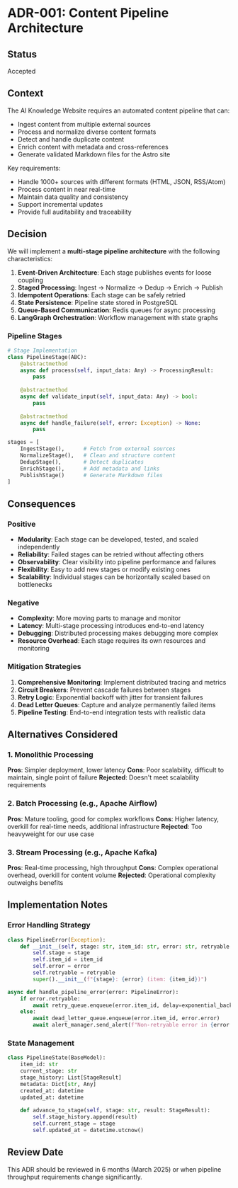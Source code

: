 # ADR-001: Content Pipeline Architecture

## Status
Accepted

## Context

The AI Knowledge Website requires an automated content pipeline that can:
- Ingest content from multiple external sources
- Process and normalize diverse content formats
- Detect and handle duplicate content
- Enrich content with metadata and cross-references
- Generate validated Markdown files for the Astro site

Key requirements:
- Handle 1000+ sources with different formats (HTML, JSON, RSS/Atom)
- Process content in near real-time
- Maintain data quality and consistency
- Support incremental updates
- Provide full auditability and traceability

## Decision

We will implement a **multi-stage pipeline architecture** with the following characteristics:

1. **Event-Driven Architecture**: Each stage publishes events for loose coupling
2. **Staged Processing**: Ingest → Normalize → Dedup → Enrich → Publish
3. **Idempotent Operations**: Each stage can be safely retried
4. **State Persistence**: Pipeline state stored in PostgreSQL
5. **Queue-Based Communication**: Redis queues for async processing
6. **LangGraph Orchestration**: Workflow management with state graphs

### Pipeline Stages

```python
# Stage Implementation
class PipelineStage(ABC):
    @abstractmethod
    async def process(self, input_data: Any) -> ProcessingResult:
        pass
    
    @abstractmethod
    async def validate_input(self, input_data: Any) -> bool:
        pass
    
    @abstractmethod
    async def handle_failure(self, error: Exception) -> None:
        pass

stages = [
    IngestStage(),      # Fetch from external sources
    NormalizeStage(),   # Clean and structure content
    DedupStage(),       # Detect duplicates
    EnrichStage(),      # Add metadata and links
    PublishStage()      # Generate Markdown files
]
```

## Consequences

### Positive
- **Modularity**: Each stage can be developed, tested, and scaled independently
- **Reliability**: Failed stages can be retried without affecting others
- **Observability**: Clear visibility into pipeline performance and failures
- **Flexibility**: Easy to add new stages or modify existing ones
- **Scalability**: Individual stages can be horizontally scaled based on bottlenecks

### Negative
- **Complexity**: More moving parts to manage and monitor
- **Latency**: Multi-stage processing introduces end-to-end latency
- **Debugging**: Distributed processing makes debugging more complex
- **Resource Overhead**: Each stage requires its own resources and monitoring

### Mitigation Strategies

1. **Comprehensive Monitoring**: Implement distributed tracing and metrics
2. **Circuit Breakers**: Prevent cascade failures between stages
3. **Retry Logic**: Exponential backoff with jitter for transient failures
4. **Dead Letter Queues**: Capture and analyze permanently failed items
5. **Pipeline Testing**: End-to-end integration tests with realistic data

## Alternatives Considered

### 1. Monolithic Processing
**Pros**: Simpler deployment, lower latency
**Cons**: Poor scalability, difficult to maintain, single point of failure
**Rejected**: Doesn't meet scalability requirements

### 2. Batch Processing (e.g., Apache Airflow)
**Pros**: Mature tooling, good for complex workflows
**Cons**: Higher latency, overkill for real-time needs, additional infrastructure
**Rejected**: Too heavyweight for our use case

### 3. Stream Processing (e.g., Apache Kafka)
**Pros**: Real-time processing, high throughput
**Cons**: Complex operational overhead, overkill for content volume
**Rejected**: Operational complexity outweighs benefits

## Implementation Notes

### Error Handling Strategy
```python
class PipelineError(Exception):
    def __init__(self, stage: str, item_id: str, error: str, retryable: bool = True):
        self.stage = stage
        self.item_id = item_id
        self.error = error
        self.retryable = retryable
        super().__init__(f"{stage}: {error} (item: {item_id})")

async def handle_pipeline_error(error: PipelineError):
    if error.retryable:
        await retry_queue.enqueue(error.item_id, delay=exponential_backoff())
    else:
        await dead_letter_queue.enqueue(error.item_id, error.error)
        await alert_manager.send_alert(f"Non-retryable error in {error.stage}")
```

### State Management
```python
class PipelineState(BaseModel):
    item_id: str
    current_stage: str
    stage_history: List[StageResult]
    metadata: Dict[str, Any]
    created_at: datetime
    updated_at: datetime
    
    def advance_to_stage(self, stage: str, result: StageResult):
        self.stage_history.append(result)
        self.current_stage = stage
        self.updated_at = datetime.utcnow()
```

## Review Date
This ADR should be reviewed in 6 months (March 2025) or when pipeline throughput requirements change significantly.
